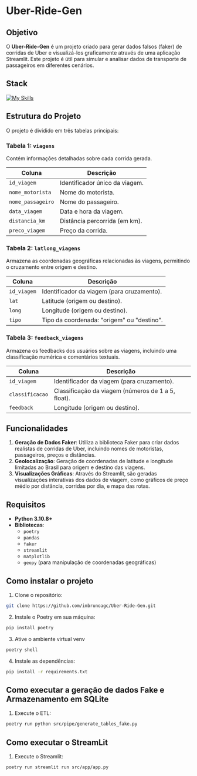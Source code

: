 # Uber-Ride-Gen

## Objetivo
O **Uber-Ride-Gen** é um projeto criado para gerar dados falsos (faker) de corridas de Uber e visualizá-los graficamente através de uma aplicação Streamlit. Este projeto é útil para simular e analisar dados de transporte de passageiros em diferentes cenários.

## Stack

[![My Skills](https://skillicons.dev/icons?i=vscode,python,sqlite,github,faker,streamlit&perline=7)](https://skillicons.dev)

## Estrutura do Projeto
O projeto é dividido em três tabelas principais:

### Tabela 1: `viagens`
Contém informações detalhadas sobre cada corrida gerada.

| Coluna          | Descrição                      |
|-----------------|--------------------------------|
| `id_viagem`     | Identificador único da viagem. |
| `nome_motorista`| Nome do motorista.             |
| `nome_passageiro`| Nome do passageiro.           |
| `data_viagem`   | Data e hora da viagem.         |
| `distancia_km`  | Distância percorrida (em km).  |
| `preco_viagem`  | Preço da corrida.              |

### Tabela 2: `latlong_viagens`
Armazena as coordenadas geográficas relacionadas às viagens, permitindo o cruzamento entre origem e destino.

| Coluna          | Descrição                                      |
|-----------------|------------------------------------------------|
| `id_viagem`     | Identificador da viagem (para cruzamento).      |
| `lat`           | Latitude (origem ou destino).                  |
| `long`          | Longitude (origem ou destino).                 |
| `tipo`          | Tipo da coordenada: "origem" ou "destino".     |

### Tabela 3: `feedback_viagens`
Armazena os feedbacks dos usuários sobre as viagens, incluindo uma classificação numérica e comentários textuais.

| Coluna          | Descrição                                         |
|-----------------|---------------------------------------------------|
| `id_viagem`     | Identificador da viagem (para cruzamento).        |
| `classificacao` | Classificação da viagem (números de 1 a 5, float).|
| `feedback`      | Longitude (origem ou destino).                    |

## Funcionalidades
1. **Geração de Dados Faker**: Utiliza a biblioteca Faker para criar dados realistas de corridas de Uber, incluindo nomes de motoristas, passageiros, preços e distâncias.
2. **Geolocalização**: Geração de coordenadas de latitude e longitude limitadas ao Brasil para origem e destino das viagens.
3. **Visualizações Gráficas**: Através do Streamlit, são geradas visualizações interativas dos dados de viagem, como gráficos de preço médio por distância, corridas por dia, e mapa das rotas.

## Requisitos
- **Python 3.10.8+**
- **Bibliotecas**:
  - `poetry`
  - `pandas`
  - `faker`
  - `streamlit`
  - `matplotlib`
  - `geopy` (para manipulação de coordenadas geográficas)

## Como instalar o projeto
1. Clone o repositório:
```bash
git clone https://github.com/imbrunoagc/Uber-Ride-Gen.git
```

2. Instale o Poetry em sua máquina:
```bash
pip install poetry
```

3. Ative o ambiente virtual venv
```bash
poetry shell
```

4. Instale as dependências:
```bash
pip install -r requirements.txt
```

## Como executar a geração de dados Fake e Armazenamento em SQLite
1. Execute o ETL:
```bash
poetry run python src/pipe/generate_tables_fake.py
```

## Como executar o StreamLit
1. Execute o Streamlit:
```bash
poetry run streamlit run src/app/app.py
```